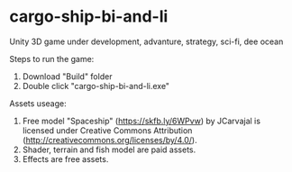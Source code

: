 # cargo-ship-bi-and-li
 Unity 3D game under development, advanture, strategy, sci-fi, dee ocean

Steps to run the game:
 1. Download "Build" folder
 2. Double click "cargo-ship-bi-and-li.exe"

Assets useage:
 1. Free model "Spaceship" (https://skfb.ly/6WPvw) by JCarvajal is licensed under Creative Commons Attribution (http://creativecommons.org/licenses/by/4.0/).
 2. Shader, terrain and fish model are paid assets.
 3. Effects are free assets.
